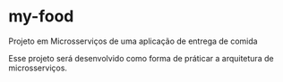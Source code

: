 # my-food
Projeto em Microsserviços de uma aplicação de entrega de comida

Esse projeto será desenvolvido como forma de práticar a arquitetura de microsserviços.
